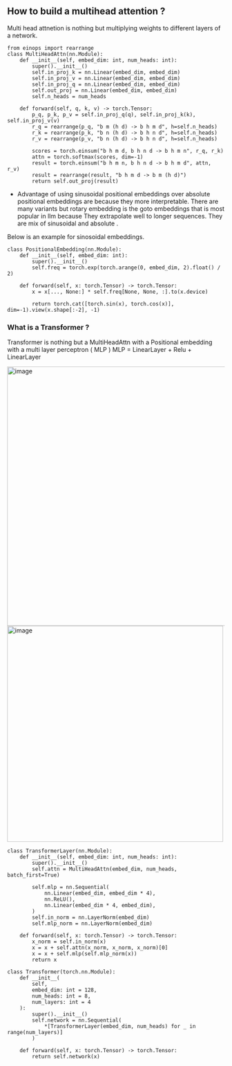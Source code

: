 <!-- Draft -->
## How to build a multihead attention ?

Multi head attnetion is nothing but multiplying weights to different layers of a network.

```
from einops import rearrange
class MultiHeadAttn(nn.Module):
    def __init__(self, embed_dim: int, num_heads: int):
        super().__init__()
        self.in_proj_k = nn.Linear(embed_dim, embed_dim)
        self.in_proj_v = nn.Linear(embed_dim, embed_dim)
        self.in_proj_q = nn.Linear(embed_dim, embed_dim)
        self.out_proj = nn.Linear(embed_dim, embed_dim)
        self.n_heads = num_heads

    def forward(self, q, k, v) -> torch.Tensor:
        p_q, p_k, p_v = self.in_proj_q(q), self.in_proj_k(k), self.in_proj_v(v)
        r_q = rearrange(p_q, "b m (h d) -> b h m d", h=self.n_heads)
        r_k = rearrange(p_k, "b n (h d) -> b h n d", h=self.n_heads)
        r_v = rearrange(p_v, "b n (h d) -> b h n d", h=self.n_heads)

        scores = torch.einsum("b h m d, b h n d -> b h m n", r_q, r_k)
        attn = torch.softmax(scores, dim=-1)
        result = torch.einsum("b h m n, b h n d -> b h m d", attn, r_v)
        result = rearrange(result, "b h m d -> b m (h d)")
        return self.out_proj(result)
```

- Advantage of using sinusoidal positional embeddings over absolute positional embeddings are because they more interpretable. There are many variants but rotary embedding is the goto embeddings that is most popular in llm because They extrapolate well to longer sequences. They are mix of sinusoidal and absolute .

Below is an example for sinosoidal embeddings.

```
class PositionalEmbedding(nn.Module):
    def __init__(self, embed_dim: int):
        super().__init__()
        self.freq = torch.exp(torch.arange(0, embed_dim, 2).float() / 2)

    def forward(self, x: torch.Tensor) -> torch.Tensor:
        x = x[..., None:] * self.freq[None, None, :].to(x.device)
        
        return torch.cat([torch.sin(x), torch.cos(x)], dim=-1).view(x.shape[:-2], -1)

```

### What is a Transformer ?
Transformer is nothing but a MultiHeadAttn with a Positional embedding with a multi layer perceptron ( MLP ) 
MLP = LinearLayer + Relu + LinearLayer

<img width="600" alt="image" src="https://github.com/user-attachments/assets/1998ca6a-2780-4f90-8897-bcc0b1336394" />

<img width="500" alt="image" src="https://github.com/user-attachments/assets/22c44677-a073-4d81-8ae1-c9580016f472" />

```
class TransformerLayer(nn.Module):
    def __init__(self, embed_dim: int, num_heads: int):
        super().__init__()
        self.attn = MultiHeadAttn(embed_dim, num_heads, batch_first=True)

        self.mlp = nn.Sequential(
            nn.Linear(embed_dim, embed_dim * 4),
            nn.ReLU(),
            nn.Linear(embed_dim * 4, embed_dim),
        )
        self.in_norm = nn.LayerNorm(embed_dim)
        self.mlp_norm = nn.LayerNorm(embed_dim)

    def forward(self, x: torch.Tensor) -> torch.Tensor:
        x_norm = self.in_norm(x)
        x = x + self.attn(x_norm, x_norm, x_norm)[0]
        x = x + self.mlp(self.mlp_norm(x))
        return x
    
class Transformer(torch.nn.Module):
    def __init__(
        self,
        embed_dim: int = 128,
        num_heads: int = 8,
        num_layers: int = 4
    ):
        super().__init__()
        self.network = nn.Sequential(
            *[TransformerLayer(embed_dim, num_heads) for _ in range(num_layers)]
        )

    def forward(self, x: torch.Tensor) -> torch.Tensor:
        return self.network(x)
```

